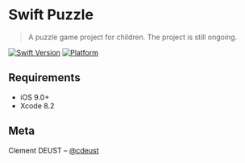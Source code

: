 # Swift Puzzle
> A puzzle game project for children. The project is still ongoing.

[![Swift Version][swift-image]][swift-url]
[![Platform](https://img.shields.io/cocoapods/p/LFAlertController.svg?style=flat)](http://cocoapods.org/pods/LFAlertController)

## Requirements

- iOS 9.0+
- Xcode 8.2

## Meta

Clement DEUST – [@cdeust](https://twitter.com/cdeust)

[swift-image]:https://img.shields.io/badge/swift-3.0-orange.svg
[swift-url]: https://swift.org/
[codebeat-image]: https://codebeat.co/badges/c19b47ea-2f9d-45df-8458-b2d952fe9dad
[codebeat-url]: https://codebeat.co/projects/github-com-vsouza-awesomeios-com
